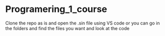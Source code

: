 # Programering_1_course
Clone the repo as is and open the .sin file using VS code or 
you can go in the folders and find the files you want and look at the code 
